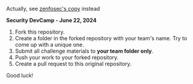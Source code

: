 Actually, see [zenfosec's copy](https://github.com/zenfosec/security_dev_camp) instead


**Security DevCamp - June 22, 2024**

1. Fork this repository.
2. Create a folder in the forked repository with your team's name. Try to come up with a unique one.
3. Submit all challenge materials to **your team folder only**.
5. Push your work to your forked repository.
6. Create a pull request to this original repository.

Good luck!
